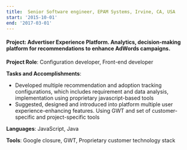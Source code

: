 ```yaml
---
title:  Senior Software engineer, EPAM Systems, Irvine, CA, USA
start: '2015-10-01'
end: '2017-03-01'
---
```

#### **Project**: Advertiser Experience Platform. Analytics, decision-making platform for recommendations to enhance AdWords campaigns.

**Project Role**: Configuration developer, Front-end developer

**Tasks and Accomplishments**:

- Developed multiple recommendation and adoption tracking configurations, which includes requirement and data analysis, implementation using proprietary javascript-based tools
- Suggested, designed and introduced into platform multiple user experience-enhancing features. Using GWT and set of customer-specific and project-specific tools

**Languages**: JavaScript, Java

**Tools**: Google closure, GWT, Proprietary customer technology stack
